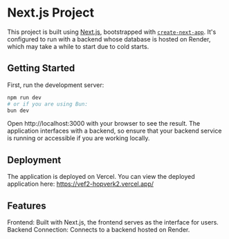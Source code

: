 # Next.js Project

This project is built using [Next.js](https://nextjs.org/), bootstrapped with [`create-next-app`](https://github.com/vercel/next.js/tree/canary/packages/create-next-app). It's configured to run with a backend whose database is hosted on Render, which may take a while to start due to cold starts.

## Getting Started

First, run the development server:

```bash
npm run dev
# or if you are using Bun:
bun dev
```

Open http://localhost:3000 with your browser to see the result. The application interfaces with a backend, so ensure that your backend service is running or accessible if you are working locally.

## Deployment
The application is deployed on Vercel. You can view the deployed application here: 
https://vef2-hopverk2.vercel.app/

## Features
Frontend: Built with Next.js, the frontend serves as the interface for users.
Backend Connection: Connects to a backend hosted on Render.

